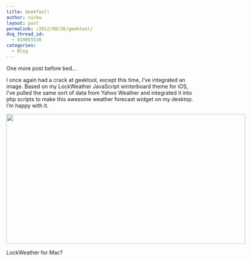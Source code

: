 ```yaml
---
title: GeekTool!
author: nickw
layout: post
permalink: /2012/08/26/geektool/
dsq_thread_id:
  - 819055530
categories:
  - Blog
---
```

One more post before bed&#8230;

I once again had a crack at geektool, except this time, I&#8217;ve integrated an image. Based on my LockWeather JavaScript winterboard theme for iOS, I&#8217;ve pulled the same sort of data from Yahoo Weather and integrated it into php scripts to make this awesome weather forecast widget on my desktop. I&#8217;m happy with it.

<div id="attachment_813" style="width: 643px" class="wp-caption aligncenter">
  <a href="http://nickwhyte.com/2012/08/26/geektool/screen-shot-2012-08-26-at-9-26-47-pm/" rel="attachment wp-att-813"><img class="size-full wp-image-813" title="Screen Shot 2012-08-26 at 9.26.47 PM" src="http://cdn.nickwhyte.com/static/2012/08/Screen-Shot-2012-08-26-at-9.26.47-PM.png" alt="" width="633" height="345" /></a>
  
  <p class="wp-caption-text">
    LockWeather for Mac?
  </p>
</div>